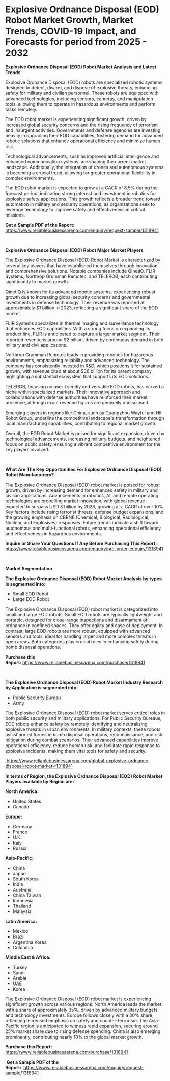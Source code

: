 <p><h1>Explosive Ordnance Disposal (EOD) Robot Market Growth, Market Trends, COVID-19 Impact, and Forecasts for period from 2025 - 2032</h1></p><p><strong>Explosive Ordnance Disposal (EOD) Robot Market Analysis and Latest Trends</strong></p>
<p><p>Explosive Ordnance Disposal (EOD) robots are specialized robotic systems designed to detect, disarm, and dispose of explosive threats, enhancing safety for military and civilian personnel. These robots are equipped with advanced technologies, including sensors, cameras, and manipulation tools, allowing them to operate in hazardous environments and perform tasks remotely.</p><p>The EOD robot market is experiencing significant growth, driven by increased global security concerns and the rising frequency of terrorism and insurgent activities. Governments and defense agencies are investing heavily in upgrading their EOD capabilities, fostering demand for advanced robotic solutions that enhance operational efficiency and minimize human risk.</p><p>Technological advancements, such as improved artificial intelligence and enhanced communication systems, are shaping the current market landscape. Additionally, the integration of drones and autonomous systems is becoming a crucial trend, allowing for greater operational flexibility in complex environments. </p><p>The EOD robot market is expected to grow at a CAGR of 8.5% during the forecast period, indicating strong interest and investment in robotics for explosive safety applications. This growth reflects a broader trend toward automation in military and security operations, as organizations seek to leverage technology to improve safety and effectiveness in critical missions.</p></p>
<p><strong>Get a Sample PDF of the Report:&nbsp;</strong> <a href="https://www.reliablebusinessarena.com/enquiry/request-sample/1318941?utm_campaign=2635&utm_medium=2&utm_source=Github&utm_content=ia&utm_term=12042025&utm_id=explosive-ordnance-disposal-eod-robot">https://www.reliablebusinessarena.com/enquiry/request-sample/1318941</a></p>
<p>&nbsp;</p>
<p><strong>Explosive Ordnance Disposal (EOD) Robot Major Market Players</strong></p>
<p><p>The Explosive Ordnance Disposal (EOD) Robot Market is characterized by several key players that have established themselves through innovation and comprehensive solutions. Notable companies include QinetiQ, FLIR Systems, Northrop Grumman Remotec, and TELEROB, each contributing significantly to market growth.</p><p>QinetiQ is known for its advanced robotic systems, experiencing robust growth due to increasing global security concerns and governmental investments in defense technology. Their revenue was reported at approximately $1 billion in 2023, reflecting a significant share of the EOD market.</p><p>FLIR Systems specializes in thermal imaging and surveillance technology that enhances EOD capabilities. With a strong focus on expanding its product line, FLIR is anticipated to capture a larger market segment. Their reported revenue is around $2 billion, driven by continuous demand in both military and civil applications.</p><p>Northrop Grumman Remotec leads in providing robotics for hazardous environments, emphasizing reliability and advanced technology. The company has consistently invested in R&D, which positions it for sustained growth, with revenue cited at about $36 billion for its parent company, highlighting a substantial ecosystem that supports its EOD solutions.</p><p>TELEROB, focusing on user-friendly and versatile EOD robots, has carved a niche within specialized markets. Their innovative approach and collaborations with defense authorities have reinforced their market presence, although exact revenue figures are generally undisclosed.</p><p>Emerging players in regions like China, such as Guangzhou Wayful and Hit Robot Group, underline the competitive landscape's transformation through local manufacturing capabilities, contributing to regional market growth.</p><p>Overall, the EOD Robot Market is poised for significant expansion, driven by technological advancements, increasing military budgets, and heightened focus on public safety, ensuring a vibrant competitive environment for the key players involved.</p></p>
<p>&nbsp;</p>
<p><strong>What Are The Key Opportunities For Explosive Ordnance Disposal (EOD) Robot Manufacturers?</strong></p>
<p><p>The Explosive Ordnance Disposal (EOD) robot market is poised for robust growth, driven by increasing demand for enhanced safety in military and civilian applications. Advancements in robotics, AI, and remote operating technologies are propelling market innovation, with global revenue expected to surpass USD 8 billion by 2028, growing at a CAGR of over 10%. Key factors include rising terrorist threats, defense budget expansions, and the growing emphasis on CBRNE (Chemical, Biological, Radiological, Nuclear, and Explosives) responses. Future trends indicate a shift toward autonomous and multi-functional robots, enhancing operational efficiency and effectiveness in hazardous environments.</p></p>
<p><strong>Inquire or Share Your Questions If Any Before Purchasing This Report:</strong> <a href="https://www.reliablebusinessarena.com/enquiry/pre-order-enquiry/1318941?utm_campaign=2635&utm_medium=2&utm_source=Github&utm_content=ia&utm_term=12042025&utm_id=explosive-ordnance-disposal-eod-robot">https://www.reliablebusinessarena.com/enquiry/pre-order-enquiry/1318941</a></p>
<p>&nbsp;</p>
<p><strong>Market Segmentation</strong></p>
<p><strong>The Explosive Ordnance Disposal (EOD) Robot Market Analysis by types is segmented into:</strong></p>
<p><ul><li>Small EOD Robot</li><li>Large EOD Robot</li></ul></p>
<p><p>The Explosive Ordnance Disposal (EOD) robot market is categorized into small and large EOD robots. Small EOD robots are typically lightweight and portable, designed for close-range inspections and disarmament of ordnance in confined spaces. They offer agility and ease of deployment. In contrast, large EOD robots are more robust, equipped with advanced sensors and tools, ideal for handling larger and more complex threats in open areas. Both categories play crucial roles in enhancing safety during bomb disposal operations.</p></p>
<p><strong>Purchase this Report:&nbsp;</strong><a href="https://www.reliablebusinessarena.com/purchase/1318941?utm_campaign=2635&utm_medium=2&utm_source=Github&utm_content=ia&utm_term=12042025&utm_id=explosive-ordnance-disposal-eod-robot">https://www.reliablebusinessarena.com/purchase/1318941</a></p>
<p>&nbsp;</p>
<p><strong>The Explosive Ordnance Disposal (EOD) Robot Market Industry Research by Application is segmented into:</strong></p>
<p><ul><li>Public Security Bureau</li><li>Army</li></ul></p>
<p><p>The Explosive Ordnance Disposal (EOD) robot market serves critical roles in both public security and military applications. For Public Security Bureaus, EOD robots enhance safety by remotely identifying and neutralizing explosive threats in urban environments. In military contexts, these robots assist armed forces in bomb disposal operations, reconnaissance, and risk mitigation during combat scenarios. Their advanced capabilities improve operational efficiency, reduce human risk, and facilitate rapid response to explosive incidents, making them vital tools for safety and security.</p></p>
<p><a href="https://www.reliablebusinessarena.com/global-explosive-ordnance-disposal-robot-market-r1318941?utm_campaign=2635&utm_medium=2&utm_source=Github&utm_content=ia&utm_term=12042025&utm_id=explosive-ordnance-disposal-eod-robot">&nbsp;https://www.reliablebusinessarena.com/global-explosive-ordnance-disposal-robot-market-r1318941</a></p>
<p><strong>In terms of Region, the Explosive Ordnance Disposal (EOD) Robot Market Players available by Region are:</strong></p>
<p>
    <p> <strong> North America: </strong>
        <ul>
            <li>United States</li>
            <li>Canada</li>
        </ul>
        </p> 
    <p> <strong> Europe: </strong>
        <ul>
            <li>Germany</li>
            <li>France</li>
            <li>U.K.</li>
            <li>Italy</li>
            <li>Russia</li>
        </ul>
        </p> 
    <p> <strong> Asia-Pacific: </strong>
        <ul>
            <li>China</li>
            <li>Japan</li>
            <li>South Korea</li>
            <li>India</li>
            <li>Australia</li>
            <li>China Taiwan</li>
            <li>Indonesia</li>
            <li>Thailand</li>
            <li>Malaysia</li>
        </ul>
        </p> 
    <p> <strong> Latin America: </strong>
        <ul>
            <li>Mexico</li>
            <li>Brazil</li>
            <li>Argentina Korea</li>
            <li>Colombia</li>
        </ul>
        </p> 
    <p> <strong> Middle East & Africa: </strong>
        <ul>
            <li>Turkey</li>
            <li>Saudi</li>
            <li>Arabia</li>
            <li>UAE</li>
            <li>Korea</li>
        </ul>
    </p>
    </p>
<p><p>The Explosive Ordnance Disposal (EOD) robot market is experiencing significant growth across various regions. North America leads the market with a share of approximately 35%, driven by advanced military budgets and technology investments. Europe follows closely with a 30% share, reflecting increased emphasis on safety and counter-terrorism. The Asia-Pacific region is anticipated to witness rapid expansion, securing around 25% market share due to rising defense spending. China is also emerging prominently, contributing nearly 10% to the global market growth.</p></p>
<p><strong>Purchase this Report: </strong><a href="https://www.reliablebusinessarena.com/purchase/1318941?utm_campaign=2635&utm_medium=2&utm_source=Github&utm_content=ia&utm_term=12042025&utm_id=explosive-ordnance-disposal-eod-robot">https://www.reliablebusinessarena.com/purchase/1318941</a></p>
<p>&nbsp;<strong>Get a Sample PDF of the Report:&nbsp;&nbsp;</strong><a href="https://www.reliablebusinessarena.com/enquiry/request-sample/1318941?utm_campaign=2635&utm_medium=2&utm_source=Github&utm_content=ia&utm_term=12042025&utm_id=explosive-ordnance-disposal-eod-robot">https://www.reliablebusinessarena.com/enquiry/request-sample/1318941</a></p>
<p><strong></strong></p>
<p><p></p><p></p><p></p></p>